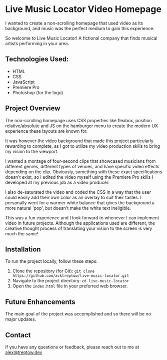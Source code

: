 # Live Music Locator Video Homepage

I wanted to create a non-scrolling homepage that used video as its background, and music was the perfect medium to gain this experience.

So welcome to Live Music Locator! A fictional company that finds musical artists performing in your area.

## Technologies Used:

- HTML
- CSS
- JavaScript
- Premiere Pro
- Photoshop (for the logo)

## Project Overview

The non-scrolling homepage uses CSS properties like flexbox, position relative/absolute and JS on the hamburger menu to create the modern UX experience these layouts are known for.

It was however the video background that made this project particularly rewarding to complete, as I got to utilize my video production skills to bring my vision to the viewport.

I wanted a montage of four-second clips that showcased musicians from different genres, different types of venues, and have specific video effects depending on the clip. Obviously, something with these exact specifications doesn't exist, so I edited the video myself using the Premiere Pro skills I developed at my previous job as a video producer.

I also de-saturated the video and coded the CSS in a way that the user could easily add their own color as an overlay to suit their tastes. I personally went for a warmer white balance that gives the background a more natural 'pop', but doesn't make the white text ineligible.

This was a fun experience and I look forward to whenever I can implement video in future projects. Although the applications used are different, the creative thought process of translating your vision to the screen is very much the same!

## Installation

To run the project locally, follow these steps:

1. Clone the repository (for Git): `git clone https://github.com/acktreptow/live-music-locator.git`
2. Navigate to the project directory: `cd live-music-locator`
3. Open the `index.html` file in your preferred web browser.

## Future Enhancements

The main goal of the project was accomplished and so there will be no major updates.

## Contact

If you have any questions or feedback, please reach out to me at [alex@treptow.dev](mailto:alex@treptow.dev)
